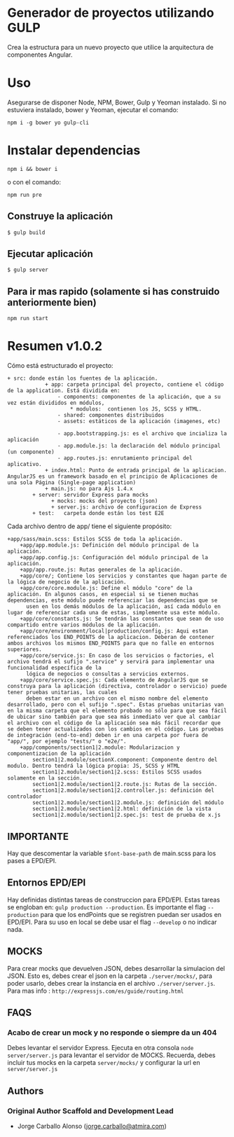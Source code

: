 # Generador de proyectos utilizando GULP

Crea la estructura para un nuevo proyecto que utilice la arquitectura de componentes Angular.

# Uso

Asegurarse de disponer Node, NPM, Bower, Gulp y Yeoman instalado. Si no estuviera instalado, bower y Yeoman, ejecutar el comando:

```
npm i -g bower yo gulp-cli
```

# Instalar dependencias

```
npm i && bower i
```

o con el comando:

```
npm run pre
```

## Construye la aplicación

```
$ gulp build
```

## Ejecutar aplicación

```
$ gulp server
```

## Para ir mas rapido (solamente si has construido anteriormente bien)

````
npm run start
````

# Resumen v1.0.2

Cómo está estructurado el proyecto:

```
+ src: donde están los fuentes de la aplicación.
            + app: carpeta principal del proyecto, contiene el código de la application. Está dividida en:
                - components: componentes de la aplicación, que a su vez están divididos en módulos,
                    * modulos:  contienen los JS, SCSS y HTML.
                - shared: componentes distribuidos
                - assets: estáticos de la aplicación (imagenes, etc)

                - app.bootstrapping.js: es el archivo que incializa la aplicación
                - app.module.js: la declaración del módulo principal (un componente)
                - app.routes.js: enrutamiento principal del aplicativo.
            + index.html: Punto de entrada principal de la aplicacion. AngularJS es un framework basado en el principio de Aplicaciones de una sola Página (Single-page application)      
            + main.js: no para Ajs 1.4.x
        + server: servidor Express para mocks
              + mocks: mocks del proyecto (json)
              + server.js: archivo de configuracion de Express
        + test:   carpeta donde están los test E2E
```

Cada archivo dentro de app/ tiene el siguiente propósito:

```
+app/sass/main.scss: Estilos SCSS de toda la aplicación.
    +app/app.module.js: Definición del módulo principal de la aplicación.
    +app/app.config.js: Configuración del módulo principal de la aplicación.
    +app/app.route.js: Rutas generales de la aplicación.
    +app/core/; Contiene los servicios y constantes que hagan parte de la lógica de negocio de la aplicación.
    +app/core/core.module.js: Define el módulo "core" de la aplicación. En algunos casos, en especial si se tienen muchas dependencias, este módulo puede referenciar las dependencias que se
      usen en los demás módulos de la aplicación, así cada módulo en lugar de referenciar cada una de estas, simplemente usa este módulo.
    +app/core/constants.js: Se tendrán las constantes que sean de uso compartido entre varios módulos de la aplicación.
    +app/core/environment/local|production/config.js: Aqui estan referenciados los END_POINTS de la aplicacion. Deberan de contener ambos archivos los mismos END_POINTS para que no falle en entornos superiores.
    +app/core/service.js: En caso de los servicios o factories, el archivo tendrá el sufijo ".service" y servirá para implementar una funcionalidad específica de la
      lógica de negocios o consultas a servicios externos.
    +app/core/service.spec.js: Cada elemento de AngularJS que se construya para la aplicación (directiva, controlador o servicio) puede tener pruebas unitarias, las cuales   
      deben estar en un archivo con el mismo nombre del elemento desarrollado, pero con el sufijo ".spec". Estas pruebas unitarias van en la misma carpeta que el elemento probado no sólo para que sea fácil de ubicar sino también para que sea más inmediato ver que al cambiar el archivo con el código de la aplicación sea más fácil recordar que se deben tener actualizados con los cambios en el código. Las pruebas de integración (end-to-end) deben ir en una carpeta por fuera de "app/", por ejemplo "tests/" o "e2e/".
    +app/components/section1|2.module: Modularizacion y componentizacion de la aplicación
        section1|2.module/sectionX.component: Componente dentro del modulo. Dentro tendrá la lógica propia: JS, SCSS y HTML
        section1|2.module/section1|2.scss: Estilos SCSS usados solamente en la sección.
        section1|2.module/section1|2.route.js: Rutas de la sección.
        section1|2.module/section1|2.controller.js: definición del controlador
        section1|2.module/section1|2.module.js: definición del módulo
        section1|2.module/section1|2.html: definición de la vista
        section1|2.module/section1|2.spec.js: test de prueba de x.js
```

## IMPORTANTE

Hay que descomentar la variable `$font-base-path` de main.scss para los pases a EPD/EPI.

## Entornos EPD/EPI

Hay definidas distintas tareas de construccion para EPD/EPI. Estas tareas se engloban en: `gulp production --production`. Es importante el flag `--production` para que los endPoints que se registren puedan ser usados en EPD/EPI. Para su uso en local se debe usar el flag `--develop` o no indicar nada.

## MOCKS

Para crear mocks que devuelven JSON, debes desarrollar la simulacion del JSON. Esto es, debes crear el json en la carpeta `./server/mocks/`, para poder usarlo, debes crear la instancia en el archivo `./server/server.js`. Para mas info : `http://expressjs.com/es/guide/routing.html`

## FAQS

### Acabo de crear un mock y no responde o siempre da un 404

Debes levantar el servidor Express. Ejecuta en otra consola `node server/server.js` para levantar el servidor de MOCKS. Recuerda, debes incluir tus mocks en la carpeta `server/mocks/` y configurar la url en `server/server.js`

## Authors

### Original Author Scaffold and Development Lead

- Jorge Carballo Alonso (jorge.carballo@atmira.com)
